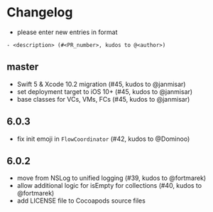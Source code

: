 # Changelog

- please enter new entries in format 

```
- <description> (#<PR_number>, kudos to @<author>)
```
## master
- Swift 5 & Xcode 10.2 migration (#45, kudos to @janmisar)
- set deployment target to iOS 10+ (#45, kudos to @janmisar)
- base classes for VCs, VMs, FCs (#45, kudos to @janmisar)

## 6.0.3
- fix init emoji in `FlowCoordinator` (#42, kudos to @Dominoo)

## 6.0.2
- move from NSLog to unified logging (#39, kudos to @fortmarek)
- allow additional logic for isEmpty for collections (#40, kudos to @fortmarek) 
- add LICENSE file to Cocoapods source files

